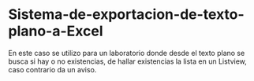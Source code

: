 # Sistema-de-exportacion-de-texto-plano-a-Excel

En este caso se utilizo para un laboratorio donde desde el texto plano se busca si hay o no existencias, de hallar existencias la lista en un Listview, caso contrario da un aviso.
